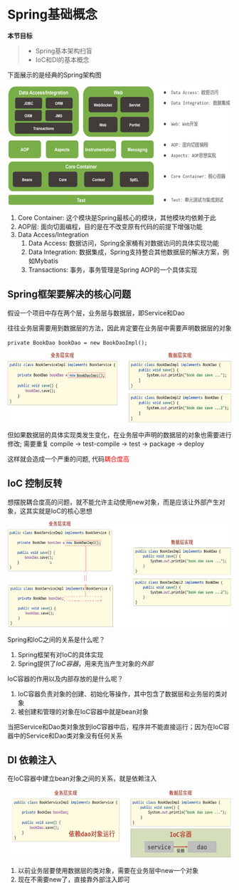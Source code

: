 # Spring基础概念

**本节目标**

> * Spring基本架构扫盲
> * IoC和DI的基本概念

下面展示的是经典的Spring架构图

<img alt="1629720945720.png" height="270" src="assets/main_architecture.png" width="600"/>

1. Core Container: 这个模块是Spring最核心的模块，其他模块均依赖于此
2. AOP层: 面向切面编程，目的是在不改变原有代码的前提下增强功能
3. Data Access/Integration
   1. Data Access: 数据访问，Spring全家桶有对数据访问的具体实现功能
   2. Data Integration: 数据集成，Spring支持整合其他数据层的解决方案，例如Mybatis
   3. Transactions: 事务，事务管理是Spring AOP的一个具体实现

## Spring框架要解决的核心问题

假设一个项目中存在两个层，业务层与数据层，即Service和Dao

往往业务层需要用到数据层的方法，因此肯定要在业务层中需要声明数据层的对象

`private BookDao bookDao = new BookDaoImpl();`

<img alt="1629723232339.png" height="158" src="assets/problem1.png" width="600"/>

但如果数据层的具体实现类发生变化，在业务层中声明的数据层的对象也需要进行修改; 需要重复 compile -> test-compile -> test -> package -> deploy

这样就会造成一个严重的问题,  代码<font color="red">耦合度高</font>

## IoC 控制反转

想摆脱耦合度高的问题，就不能允许主动使用new对象，而是应该让外部产生对象，这其实就是IoC的核心思想

<img alt="1629724206002.png" height="238" src="assets/problem2.png" width="600"/>

Spring和IoC之间的关系是什么呢？

1. Spring框架有对IoC的具体实现
2. Spring提供了*IoC容器*，用来充当产生对象的*外部*

IoC容器的作用以及内部存放的是什么呢？

1. IoC容器负责对象的创建、初始化等操作，其中包含了数据层和业务层的类对象
2. 被创建和管理的对象在IoC容器中就是bean对象

当把Service和Dao类对象放到IoC容器中后，程序并不能直接运行；因为在IoC容器中的Service和Dao类对象没有任何关系

## DI 依赖注入



在IoC容器中建立bean对象之间的关系，就是依赖注入

<img alt="1629724206002.png" height="156" src="assets/problem3.png" width="600"/>

1. 以前业务层要使用数据层的类对象，需要在业务层中new一个对象
2. 现在不需要new了，直接靠外部注入即可
